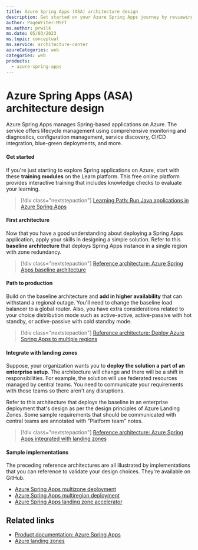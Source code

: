 ```yaml
---
title: Azure Spring Apps (ASA) architecture design
description: Get started on your Azure Spring Apps journey by reviewing guidance ranging from &quot;just starting out&quot; to production.
author: PageWriter-MSFT
ms.author: prwilk
ms.date: 05/03/2023
ms.topic: conceptual
ms.service: architecture-center
azureCategories: web
categories: web
products:
  - azure-spring-apps
---
```


# Azure Spring Apps (ASA) architecture design

Azure Spring Apps manages Spring-based applications on Azure. The service offers lifecycle management using comprehensive monitoring and diagnostics, configuration management, service discovery, CI/CD integration, blue-green deployments, and more.

#### Get started

If you're just starting to explore Spring applications on Azure, start with these **training modules** on the Learn platform. This free online platform provides interactive training that includes knowledge checks to evaluate your learning. 

> [!div class="nextstepaction"] 
> [Learning Path: Run Java applications in Azure Spring Apps](/training/paths/deploy-run-java-applications-azure-spring-apps/)

#### First architecture

Now that you have a good understanding about deploying a Spring Apps application, apply your skills in designing a simple solution. Refer to this **baseline architecture** that deploys Spring Apps instance in a single region with zone redundancy. 

> [!div class="nextstepaction"] 
> [Reference architecture: Azure Spring Apps baseline architecture](spring-apps-multi-zone.yml)

#### Path to production

Build on the baseline architecture and **add in higher availability** that can withstand a regional outage. You'll need to change the baseline load balancer to a global router. Also, you have extra considerations related to your choice distribution mode such as active-active, active-passive with hot standby, or active-passive with cold standby mode. 

> [!div class="nextstepaction"] 
> [Reference architecture: Deploy Azure Spring Apps to multiple regions](spring-apps-multi-region.yml)


#### Integrate with landing zones

Suppose, your organization wants you to **deploy the solution a part of an enterprise setup**. The architecture will change and there will be a shift in responsibilities. For example, the solution will use federated resources managed by central teams. You need to communicate your requirements with those teams so there aren't any disruptions. 

Refer to this architecture that deploys the baseline in an enterprise deployment that's design as per the design principles of Azure Landing Zones. Some sample requirements that should be communicated with central teams are annotated with "Platform team" notes.

> [!div class="nextstepaction"] 
> [Reference architecture: Azure Spring Apps integrated with landing zones](spring-apps-multi-region.yml)


#### Sample implementations

The preceding reference architectures are all illustrated by implementations that you can reference to validate your design choices. They're available on GitHub.

- [Azure Spring Apps multizone deployment](https://github.com/Azure-Samples/azure-spring-apps-multi-zone)
- [Azure Spring Apps multiregion deployment](https://github.com/Azure-Samples/azure-spring-apps-multi-region)
- [Azure Spring Apps landing zone accelerator](https://github.com/Azure/azure-spring-apps-landing-zone-accelerator#azure-spring-apps-landing-zone-accelerator)


## Related links

- [Product documentation: Azure Spring Apps](/azure/spring-apps/)
- [Azure landing zones](/azure/cloud-adoption-framework/ready/landing-zone/)